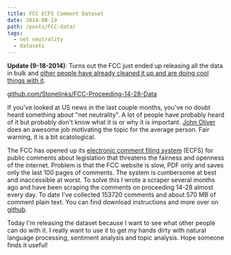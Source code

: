 ```yaml
---
title: FCC ECFS Comment Dataset
date: 2014-08-19
path: /posts/FCC-data/
tags:
  - net neutrality
  - datasets
---
```


**Update (9-18-2014)**: Turns out the FCC just ended up releasing all the data in bulk and [other people have already cleaned it up and are doing cool things with it](http://sunlightfoundation.com/blog/2014/09/02/what-can-we-learn-from-800000-public-comments-on-the-fccs-net-neutrality-plan/).

<div class="summary-end"></div>

[github.com/Stonelinks/FCC-Proceeding-14-28-Data](https://github.com/Stonelinks/FCC-Proceeding-14-28-Data)

If you've looked at US news in the last couple months, you've no doubt heard something about "net neutrality". A lot of people have probably heard of it but probably don't know what it is or why it is important. [John Oliver](https://www.youtube.com/watch?v=fpbOEoRrHyU) does an awesome job motivating the topic for the average person. Fair warning, it is a bit scatological.

The FCC has opened up its [electronic comment filing system](http://apps.fcc.gov/ecfs/) (ECFS) for public comments about legislation that threatens the fairness and openness of the internet. Problem is that the FCC website is slow, PDF only and saves only the last 100 pages of comments. The system is cumbersome at best and inaccessible at worst. To solve this I wrote a scraper several months ago and have been scraping the comments on proceeding 14-28 almost every day. To date I've collected 153720 comments and about 570 MB of comment plain text. You can find download instructions and more over on [github](https://github.com/Stonelinks/FCC-Proceeding-14-28-Data).

Today I'm releasing the dataset because I want to see what other people can do with it. I really want to use it to get my hands dirty with natural language processing, sentiment analysis and topic analysis. Hope someone finds it useful!
